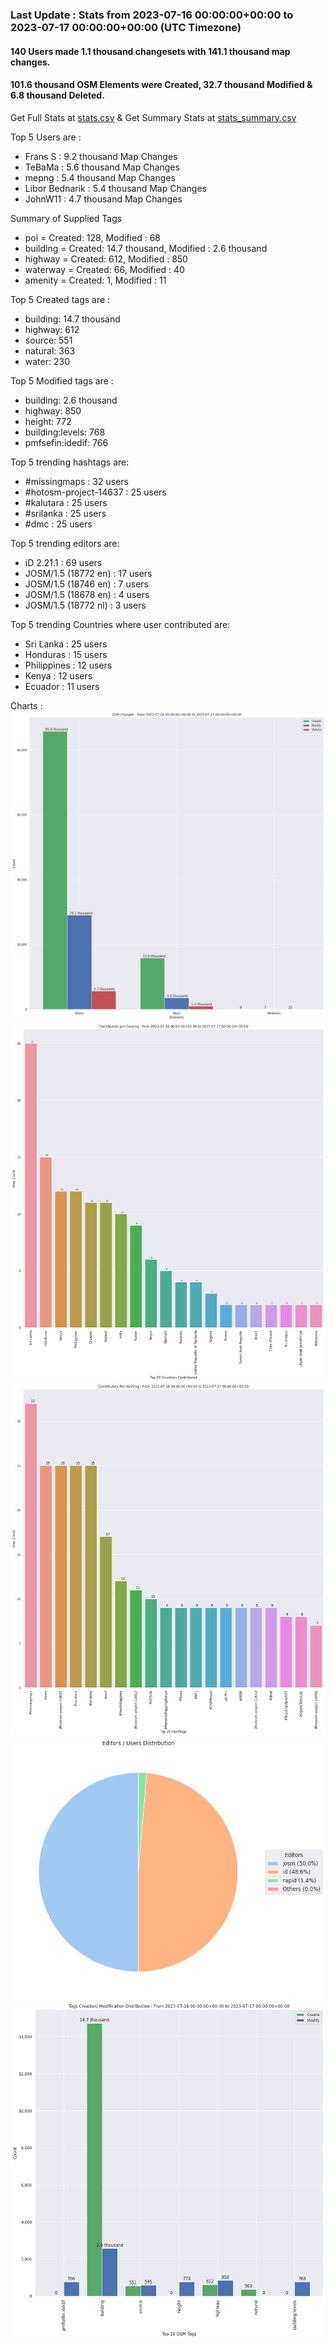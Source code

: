 ### Last Update : Stats from 2023-07-16 00:00:00+00:00 to 2023-07-17 00:00:00+00:00 (UTC Timezone)

#### 140 Users made 1.1 thousand changesets with 141.1 thousand map changes.
#### 101.6 thousand OSM Elements were Created, 32.7 thousand Modified & 6.8 thousand Deleted.
Get Full Stats at [stats.csv](/stats/hotosm/Daily/stats.csv)
 & Get Summary Stats at [stats_summary.csv](/stats/hotosm/Daily/stats_summary.csv)

Top 5 Users are : 
- Frans S : 9.2 thousand Map Changes
- TeBaMa : 5.6 thousand Map Changes
- mepng : 5.4 thousand Map Changes
- Libor Bednarik : 5.4 thousand Map Changes
- JohnW11 : 4.7 thousand Map Changes

Summary of Supplied Tags
- poi = Created: 128, Modified : 68
- building = Created: 14.7 thousand, Modified : 2.6 thousand
- highway = Created: 612, Modified : 850
- waterway = Created: 66, Modified : 40
- amenity = Created: 1, Modified : 11


Top 5 Created tags are :
- building: 14.7 thousand
- highway: 612
- source: 551
- natural: 363
- water: 230


Top 5 Modified tags are :
- building: 2.6 thousand
- highway: 850
- height: 772
- building:levels: 768
- pmfsefin:idedif: 766


Top 5 trending hashtags are:
- #missingmaps : 32 users
- #hotosm-project-14637 : 25 users
- #kalutara : 25 users
- #srilanka : 25 users
- #dmc : 25 users


Top 5 trending editors are:
- iD 2.21.1 : 69 users
- JOSM/1.5 (18772 en) : 17 users
- JOSM/1.5 (18746 en) : 7 users
- JOSM/1.5 (18678 en) : 4 users
- JOSM/1.5 (18772 nl) : 3 users


Top 5 trending Countries where user contributed are:
- Sri Lanka : 25 users
- Honduras : 15 users
- Philippines : 12 users
- Kenya : 12 users
- Ecuador : 11 users


 Charts : 
![Alt text](./stats_osm_changes.png) 
![Alt text](./stats_users_per_country.png) 
![Alt text](./stats_users_per_hashtag.png) 
![Alt text](./stats_editors_pie_chart.png) 
![Alt text](./stats_tags.png) 
